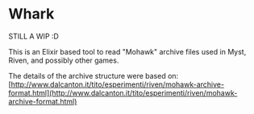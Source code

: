 # Whark

STILL A WIP :D

This is an Elixir based tool to read "Mohawk" archive files used in Myst, Riven, and possibly other games.

The details of the archive structure were based on: [http://www.dalcanton.it/tito/esperimenti/riven/mohawk-archive-format.html](http://www.dalcanton.it/tito/esperimenti/riven/mohawk-archive-format.html)
